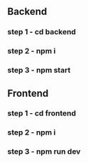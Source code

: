 ## Backend

### step 1 - cd backend
### step 2 - npm i
### step 3 - npm start

## Frontend

### step 1 - cd frontend
### step 2 - npm i
### step 3 - npm run dev